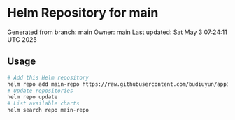 # Helm Repository for main
Generated from branch: main
Owner: main
Last updated: Sat May  3 07:24:11 UTC 2025

## Usage
```bash
# Add this Helm repository
helm repo add main-repo https://raw.githubusercontent.com/budiuyun/appStore/helm-main/
# Update repositories
helm repo update
# List available charts
helm search repo main-repo
```
